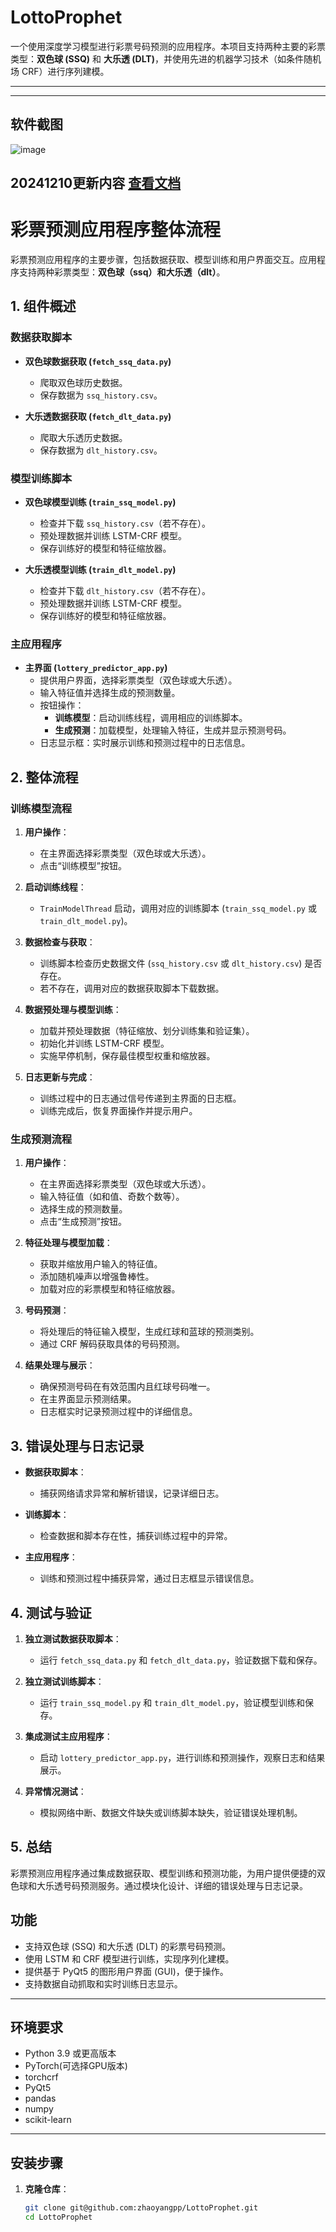 # LottoProphet


一个使用深度学习模型进行彩票号码预测的应用程序。本项目支持两种主要的彩票类型：**双色球 (SSQ)** 和 **大乐透 (DLT)**，并使用先进的机器学习技术（如条件随机场 CRF）进行序列建模。

-------------------------

---
## 软件截图
![image](https://github.com/user-attachments/assets/e7e8bc1e-3f4f-472b-91ed-303fce6d3b01)



## 20241210更新内容  [查看文档](./train_ssq_update.md)

# 彩票预测应用程序整体流程

彩票预测应用程序的主要步骤，包括数据获取、模型训练和用户界面交互。应用程序支持两种彩票类型：**双色球（ssq）**和**大乐透（dlt）**。

## 1. 组件概述

### 数据获取脚本

- **双色球数据获取 (`fetch_ssq_data.py`)**
   - 爬取双色球历史数据。
   - 保存数据为 `ssq_history.csv`。

- **大乐透数据获取 (`fetch_dlt_data.py`)**
   - 爬取大乐透历史数据。
   - 保存数据为 `dlt_history.csv`。

### 模型训练脚本

- **双色球模型训练 (`train_ssq_model.py`)**
   - 检查并下载 `ssq_history.csv`（若不存在）。
   - 预处理数据并训练 LSTM-CRF 模型。
   - 保存训练好的模型和特征缩放器。

- **大乐透模型训练 (`train_dlt_model.py`)**
   - 检查并下载 `dlt_history.csv`（若不存在）。
   - 预处理数据并训练 LSTM-CRF 模型。
   - 保存训练好的模型和特征缩放器。

### 主应用程序

- **主界面 (`lottery_predictor_app.py`)**
   - 提供用户界面，选择彩票类型（双色球或大乐透）。
   - 输入特征值并选择生成的预测数量。
   - 按钮操作：
      - **训练模型**：启动训练线程，调用相应的训练脚本。
      - **生成预测**：加载模型，处理输入特征，生成并显示预测号码。
   - 日志显示框：实时展示训练和预测过程中的日志信息。

## 2. 整体流程

### 训练模型流程

1. **用户操作**：
   - 在主界面选择彩票类型（双色球或大乐透）。
   - 点击“训练模型”按钮。

2. **启动训练线程**：
   - `TrainModelThread` 启动，调用对应的训练脚本 (`train_ssq_model.py` 或 `train_dlt_model.py`)。

3. **数据检查与获取**：
   - 训练脚本检查历史数据文件 (`ssq_history.csv` 或 `dlt_history.csv`) 是否存在。
   - 若不存在，调用对应的数据获取脚本下载数据。

4. **数据预处理与模型训练**：
   - 加载并预处理数据（特征缩放、划分训练集和验证集）。
   - 初始化并训练 LSTM-CRF 模型。
   - 实施早停机制，保存最佳模型权重和缩放器。

5. **日志更新与完成**：
   - 训练过程中的日志通过信号传递到主界面的日志框。
   - 训练完成后，恢复界面操作并提示用户。

### 生成预测流程

1. **用户操作**：
   - 在主界面选择彩票类型（双色球或大乐透）。
   - 输入特征值（如和值、奇数个数等）。
   - 选择生成的预测数量。
   - 点击“生成预测”按钮。

2. **特征处理与模型加载**：
   - 获取并缩放用户输入的特征值。
   - 添加随机噪声以增强鲁棒性。
   - 加载对应的彩票模型和特征缩放器。

3. **号码预测**：
   - 将处理后的特征输入模型，生成红球和蓝球的预测类别。
   - 通过 CRF 解码获取具体的号码预测。

4. **结果处理与展示**：
   - 确保预测号码在有效范围内且红球号码唯一。
   - 在主界面显示预测结果。
   - 日志框实时记录预测过程中的详细信息。

## 3. 错误处理与日志记录

- **数据获取脚本**：
   - 捕获网络请求异常和解析错误，记录详细日志。

- **训练脚本**：
   - 检查数据和脚本存在性，捕获训练过程中的异常。

- **主应用程序**：
   - 训练和预测过程中捕获异常，通过日志框显示错误信息。


## 4. 测试与验证

1. **独立测试数据获取脚本**：
   - 运行 `fetch_ssq_data.py` 和 `fetch_dlt_data.py`，验证数据下载和保存。

2. **独立测试训练脚本**：
   - 运行 `train_ssq_model.py` 和 `train_dlt_model.py`，验证模型训练和保存。

3. **集成测试主应用程序**：
   - 启动 `lottery_predictor_app.py`，进行训练和预测操作，观察日志和结果展示。

4. **异常情况测试**：
   - 模拟网络中断、数据文件缺失或训练脚本缺失，验证错误处理机制。

## 5. 总结

彩票预测应用程序通过集成数据获取、模型训练和预测功能，为用户提供便捷的双色球和大乐透号码预测服务。通过模块化设计、详细的错误处理与日志记录。




## 功能

- 支持双色球 (SSQ) 和大乐透 (DLT) 的彩票号码预测。
- 使用 LSTM 和 CRF 模型进行训练，实现序列化建模。
- 提供基于 PyQt5 的图形用户界面 (GUI)，便于操作。
- 支持数据自动抓取和实时训练日志显示。
---

## 环境要求

- Python 3.9 或更高版本
- PyTorch(可选择GPU版本)
- torchcrf
- PyQt5
- pandas
- numpy
- scikit-learn

---

## 安装步骤

1. **克隆仓库**：
   ```bash
   git clone git@github.com:zhaoyangpp/LottoProphet.git
   cd LottoProphet
